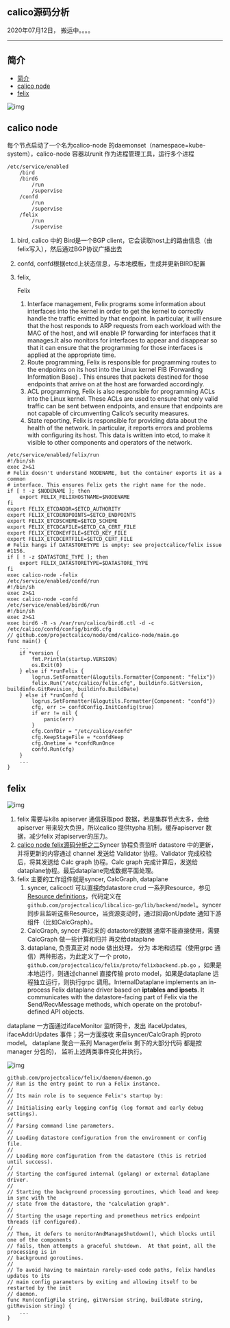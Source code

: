 ## calico源码分析

2020年07月12日， 搬运中。。。。

------

## 简介

- [简介](https://qiankunli.github.io/2020/07/12/calico_source.html#简介)
- [calico node](https://qiankunli.github.io/2020/07/12/calico_source.html#calico-node)
- [felix](https://qiankunli.github.io/2020/07/12/calico_source.html#felix)

![img](https://qiankunli.github.io/public/upload/network/calico_route.png)

## calico node

每个节点启动了一个名为calico-node 的daemonset（namespace=kube-system），calico-node 容器以runit 作为进程管理工具，运行多个进程

```
/etc/service/enabled
    /bird
    /bird6
        /run
        /supervise
    /confd
        /run
        /supervise
    /felix
        /run
        /supervise
```

1. bird, calico 中的 Bird是一个BGP client，它会读取host上的路由信息（由felix写入），然后通过BGP协议广播出去

2. confd, confd根据etcd上状态信息，与本地模板，生成并更新BIRD配置

3. felix,

    

   Felix

   1. Interface management, Felix programs some information about interfaces into the kernel in order to get the kernel to correctly handle the traffic emitted by that endpoint. In particular, it will ensure that the host responds to ARP requests from each workload with the MAC of the host, and will enable IP forwarding for interfaces that it manages.It also monitors for interfaces to appear and disappear so that it can ensure that the programming for those interfaces is applied at the appropriate time.
   2. Route programming, Felix is responsible for programming routes to the endpoints on its host into the Linux kernel FIB (Forwarding Information Base) . This ensures that packets destined for those endpoints that arrive on at the host are forwarded accordingly.
   3. ACL programming, Felix is also responsible for programming ACLs into the Linux kernel. These ACLs are used to ensure that only valid traffic can be sent between endpoints, and ensure that endpoints are not capable of circumventing Calico’s security measures.
   4. State reporting, Felix is responsible for providing data about the health of the network. In particular, it reports errors and problems with configuring its host. This data is written into etcd, to make it visible to other components and operators of the network.

```
/etc/service/enabled/felix/run
#!/bin/sh
exec 2>&1
# Felix doesn't understand NODENAME, but the container exports it as a common
# interface. This ensures Felix gets the right name for the node.
if [ ! -z $NODENAME ]; then
    export FELIX_FELIXHOSTNAME=$NODENAME
fi
export FELIX_ETCDADDR=$ETCD_AUTHORITY
export FELIX_ETCDENDPOINTS=$ETCD_ENDPOINTS
export FELIX_ETCDSCHEME=$ETCD_SCHEME
export FELIX_ETCDCAFILE=$ETCD_CA_CERT_FILE
export FELIX_ETCDKEYFILE=$ETCD_KEY_FILE
export FELIX_ETCDCERTFILE=$ETCD_CERT_FILE
# Felix hangs if DATASTORETYPE is empty: see projectcalico/felix issue #1156.
if [ ! -z $DATASTORE_TYPE ]; then
    export FELIX_DATASTORETYPE=$DATASTORE_TYPE
fi
exec calico-node -felix
/etc/service/enabled/confd/run
#!/bin/sh
exec 2>&1
exec calico-node -confd
/etc/service/enabled/bird6/run
#!/bin/sh
exec 2>&1
exec bird6 -R -s /var/run/calico/bird6.ctl -d -c /etc/calico/confd/config/bird6.cfg
// github.com/projectcalico/node/cmd/calico-node/main.go
func main() {
    ...
    if *version {
		fmt.Println(startup.VERSION)
		os.Exit(0)
	} else if *runFelix {
		logrus.SetFormatter(&logutils.Formatter{Component: "felix"})
		felix.Run("/etc/calico/felix.cfg", buildinfo.GitVersion, buildinfo.GitRevision, buildinfo.BuildDate)
	} else if *runConfd {
		logrus.SetFormatter(&logutils.Formatter{Component: "confd"})
		cfg, err := confdConfig.InitConfig(true)
		if err != nil {
			panic(err)
		}
		cfg.ConfDir = "/etc/calico/confd"
		cfg.KeepStageFile = *confdKeep
		cfg.Onetime = *confdRunOnce
		confd.Run(cfg)
    }
    ...
}
```

## felix

![img](https://qiankunli.github.io/public/upload/network/calico_felix.png)

1. felix 需要与k8s apiserver 通信获取pod 数据，若是集群节点太多，会给apiserver 带来较大负担，所以calico 提供typha 机制，缓存apiserver 数据，减少felix 对apiserver的压力。
2. [calico node felix源码分析之二](https://blog.csdn.net/zhonglinzhang/article/details/97660972)Syncer 协程负责监听 datastore 中的更新，并将更新的内容通过 channel 发送给 Validator 协程。Validator 完成校验后，将其发送给 Calc graph 协程。Calc graph 完成计算后，发送给dataplane协程。最后dataplane完成数据平面处理。
3. felix 主要的工作组件就是syncer, CalcGraph, dataplane
   1. syncer, calicoctl 可以直接向datastore crud 一系列Resource，参见[Resource definitions](https://docs.projectcalico.org/reference/resources/overview)，代码定义在`github.com/projectcalico/libcalico-go/lib/backend/model`。syncer 同步且监听这些Resource，当资源变动时，通过回调onUpdate 通知下游组件（比如CalcGraph）。
   2. CalcGraph, syncer 弄过来的 datastore的数据 通常不能直接使用，需要CalcGraph 做一些计算和归并 再交给dataplane
   3. dataplane, 负责真正对 node 做出处理， 分为 本地和远程（使用grpc 通信）两种形态，为此定义了一个 proto，`github.com/projectcalico/felix/proto/felixbackend.pb.go` ，如果是本地运行，则通过channel 直接传输 proto model，如果是dataplane 远程独立运行，则执行grpc 调用。InternalDataplane implements an in-process Felix dataplane driver based on **iptables and ipsets**. It communicates with the datastore-facing part of Felix via the Send/RecvMessage methods, which operate on the protobuf-defined API objects.

dataplane 一方面通过ifaceMonitor 监听网卡，发出 ifaceUpdates, ifaceAddrUpdates 事件；另一方面接收 来自syncer/CalcGraph 的proto model。 dataplane 聚合一系列 Manager(felix 剩下的大部分代码 都是按manager 分包的)， 监听上述两类事件变化并执行。

![img](https://qiankunli.github.io/public/upload/network/calico_felix_object.png)

```
github.com/projectcalico/felix/daemon/daemon.go
// Run is the entry point to run a Felix instance.
//
// Its main role is to sequence Felix's startup by:
//
// Initialising early logging config (log format and early debug settings).
//
// Parsing command line parameters.
//
// Loading datastore configuration from the environment or config file.
//
// Loading more configuration from the datastore (this is retried until success).
//
// Starting the configured internal (golang) or external dataplane driver.
//
// Starting the background processing goroutines, which load and keep in sync with the
// state from the datastore, the "calculation graph".
//
// Starting the usage reporting and prometheus metrics endpoint threads (if configured).
//
// Then, it defers to monitorAndManageShutdown(), which blocks until one of the components
// fails, then attempts a graceful shutdown.  At that point, all the processing is in
// background goroutines.
//
// To avoid having to maintain rarely-used code paths, Felix handles updates to its
// main config parameters by exiting and allowing itself to be restarted by the init
// daemon.
func Run(configFile string, gitVersion string, buildDate string, gitRevision string) {
    ...   
}
```